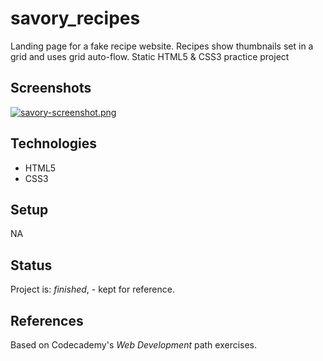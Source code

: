 # savory_recipes

Landing page for a fake recipe website. Recipes show thumbnails set in a grid and uses grid auto-flow. Static HTML5 & CSS3 practice project

## Screenshots
[![savory-screenshot.png](https://i.postimg.cc/vHw49vmQ/savory-screenshot.png)](https://postimg.cc/dDnQcrdX)

## Technologies
* HTML5
* CSS3

## Setup
NA 

## Status
Project is: _finished_, - kept for reference.

## References
Based on Codecademy's _Web Development_ path exercises.


